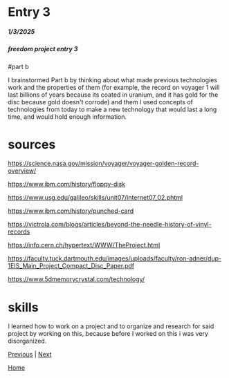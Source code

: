 # Entry 3
##### 1/3/2025
##### freedom project entry 3

#part b

I brainstormed Part b by thinking about what made previous technologies work and the properties of them (for example, the record on voyager 1 will last billions of years because its coated in uranium, and it has gold for the disc because gold doesn't corrode) and them I used concepts of technologies from today to make a new technology that would last a long time, and would hold enough information.

# sources
https://science.nasa.gov/mission/voyager/voyager-golden-record-overview/

https://www.ibm.com/history/floppy-disk

https://www.usg.edu/galileo/skills/unit07/internet07_02.phtml

https://www.ibm.com/history/punched-card

https://victrola.com/blogs/articles/beyond-the-needle-history-of-vinyl-records

https://info.cern.ch/hypertext/WWW/TheProject.html

https://faculty.tuck.dartmouth.edu/images/uploads/faculty/ron-adner/dup-1EIS_Main_Project_Compact_Disc_Paper.pdf

https://www.5dmemorycrystal.com/technology/


# skills
I learned how to work on a project and to organize and research for said project by working on this, because before I worked on this i was very disorganized.

  

[Previous](entry02.md) | [Next](entry04.md)

[Home](../README.md)
